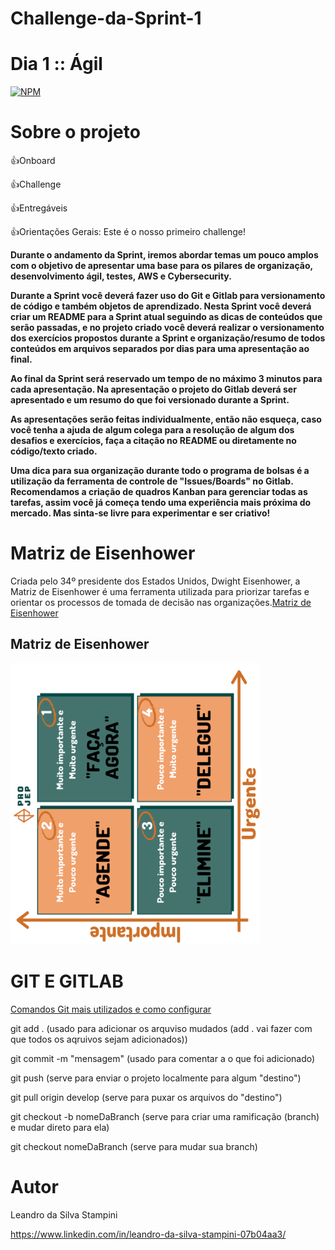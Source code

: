 # Challenge-da-Sprint-1
# Dia 1 :: Ágil

[![NPM](https://img.shields.io/npm/l/react)](https://github.com/LeandrodaSilvaStampini/Challenge-da-Sprint-1/blob/main/LICENSE)
# Sobre o projeto
👍Onboard

👍Challenge

👍Entregáveis

👍Orientações Gerais:
Este é o nosso primeiro challenge!


**Durante o andamento da Sprint, iremos abordar temas um pouco amplos com o objetivo de apresentar uma base para os pilares de organização, desenvolvimento ágil, testes, AWS e Cybersecurity.**

**Durante a Sprint você deverá fazer uso do Git e Gitlab para versionamento de código e também objetos de aprendizado. Nesta Sprint você deverá criar um README para a Sprint atual seguindo as dicas de conteúdos que serão passadas, e no projeto criado você deverá realizar o versionamento dos exercícios propostos durante a Sprint e organização/resumo de todos conteúdos em arquivos separados por dias para uma apresentação ao final.**

**Ao final da Sprint será reservado um tempo de no máximo 3 minutos para cada apresentação. Na apresentação o projeto do Gitlab deverá ser apresentado e um resumo do que foi versionado durante a Sprint.**

**As apresentações serão feitas individualmente, então não esqueça, caso você tenha a ajuda de algum colega para a resolução de algum dos desafios e exercícios, faça a citação no README ou diretamente no código/texto criado.**

**Uma dica para sua organização durante todo o programa de bolsas é a utilização da ferramenta de controle de "Issues/Boards" no Gitlab. Recomendamos a criação de quadros Kanban para gerenciar todas as tarefas, assim você já começa tendo uma experiência mais próxima do mercado. Mas sinta-se livre para experimentar e ser criativo!**

# Matriz de Eisenhower

Criada pelo 34º presidente dos Estados Unidos, Dwight Eisenhower, a Matriz de Eisenhower é uma ferramenta utilizada para priorizar tarefas e orientar os processos de tomada de decisão nas organizações.[Matriz de Eisenhower](https://www.siteware.com.br/produtividade/matriz-de-eisenhower/)

## Matriz de Eisenhower
<img width="400" height="450" src="https://github.com/LeandrodaSilvaStampini/Challenge-da-Sprint-1/blob/main/image1.png"/>


# GIT E GITLAB
[Comandos Git mais utilizados e como configurar](https://blog.geekhunter.com.br/comandos-git-mais-utilizados/)

git add . (usado para adicionar os arquviso mudados (add . vai fazer com que todos os aqruivos sejam adicionados)) 

git commit -m "mensagem" (usado para comentar a o que foi adicionado)

git push (serve para enviar o projeto localmente para algum "destino")

git pull origin develop (serve para puxar os arquivos do "destino")

git checkout -b nomeDaBranch (serve para criar uma ramificação (branch) e mudar direto para ela)

git checkout nomeDaBranch (serve para mudar sua branch)

# Autor

Leandro da Silva Stampini

https://www.linkedin.com/in/leandro-da-silva-stampini-07b04aa3/
